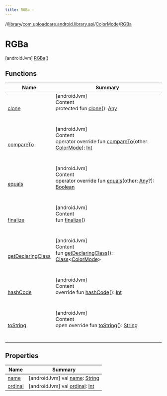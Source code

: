 ```yaml
---
title: RGBa -
---
```

//[library](../../../index.md)/[com.uploadcare.android.library.api](../../index.md)/[ColorMode](../index.md)/[RGBa](index.md)



# RGBa  
 [androidJvm] [RGBa](index.md)()  
   


## Functions  
  
|  Name|  Summary| 
|---|---|
| <a name="kotlin/Enum/clone/#/PointingToDeclaration/"></a>[clone](../../../com.uploadcare.android.library.urls/-order/-s-i-z-e_-d-e-s-c/index.md#%5Bkotlin%2FEnum%2Fclone%2F%23%2FPointingToDeclaration%2F%5D%2FFunctions%2F2103969333)| <a name="kotlin/Enum/clone/#/PointingToDeclaration/"></a>[androidJvm]  <br>Content  <br>protected fun [clone](../../../com.uploadcare.android.library.urls/-order/-s-i-z-e_-d-e-s-c/index.md#%5Bkotlin%2FEnum%2Fclone%2F%23%2FPointingToDeclaration%2F%5D%2FFunctions%2F2103969333)(): [Any](https://kotlinlang.org/api/latest/jvm/stdlib/kotlin/-any/index.html)  <br><br><br>
| <a name="kotlin/Enum/compareTo/#com.uploadcare.android.library.api.ColorMode/PointingToDeclaration/"></a>[compareTo](../-l-a-b/index.md#%5Bkotlin%2FEnum%2FcompareTo%2F%23com.uploadcare.android.library.api.ColorMode%2FPointingToDeclaration%2F%5D%2FFunctions%2F2103969333)| <a name="kotlin/Enum/compareTo/#com.uploadcare.android.library.api.ColorMode/PointingToDeclaration/"></a>[androidJvm]  <br>Content  <br>operator override fun [compareTo](../-l-a-b/index.md#%5Bkotlin%2FEnum%2FcompareTo%2F%23com.uploadcare.android.library.api.ColorMode%2FPointingToDeclaration%2F%5D%2FFunctions%2F2103969333)(other: [ColorMode](../index.md)): [Int](https://kotlinlang.org/api/latest/jvm/stdlib/kotlin/-int/index.html)  <br><br><br>
| <a name="kotlin/Enum/equals/#kotlin.Any?/PointingToDeclaration/"></a>[equals](../../../com.uploadcare.android.library.urls/-order/-s-i-z-e_-d-e-s-c/index.md#%5Bkotlin%2FEnum%2Fequals%2F%23kotlin.Any%3F%2FPointingToDeclaration%2F%5D%2FFunctions%2F2103969333)| <a name="kotlin/Enum/equals/#kotlin.Any?/PointingToDeclaration/"></a>[androidJvm]  <br>Content  <br>operator override fun [equals](../../../com.uploadcare.android.library.urls/-order/-s-i-z-e_-d-e-s-c/index.md#%5Bkotlin%2FEnum%2Fequals%2F%23kotlin.Any%3F%2FPointingToDeclaration%2F%5D%2FFunctions%2F2103969333)(other: [Any](https://kotlinlang.org/api/latest/jvm/stdlib/kotlin/-any/index.html)?): [Boolean](https://kotlinlang.org/api/latest/jvm/stdlib/kotlin/-boolean/index.html)  <br><br><br>
| <a name="kotlin/Enum/finalize/#/PointingToDeclaration/"></a>[finalize](../../../com.uploadcare.android.library.urls/-order/-s-i-z-e_-d-e-s-c/index.md#%5Bkotlin%2FEnum%2Ffinalize%2F%23%2FPointingToDeclaration%2F%5D%2FFunctions%2F2103969333)| <a name="kotlin/Enum/finalize/#/PointingToDeclaration/"></a>[androidJvm]  <br>Content  <br>fun [finalize](../../../com.uploadcare.android.library.urls/-order/-s-i-z-e_-d-e-s-c/index.md#%5Bkotlin%2FEnum%2Ffinalize%2F%23%2FPointingToDeclaration%2F%5D%2FFunctions%2F2103969333)()  <br><br><br>
| <a name="kotlin/Enum/getDeclaringClass/#/PointingToDeclaration/"></a>[getDeclaringClass](../../../com.uploadcare.android.library.urls/-order/-s-i-z-e_-d-e-s-c/index.md#%5Bkotlin%2FEnum%2FgetDeclaringClass%2F%23%2FPointingToDeclaration%2F%5D%2FFunctions%2F2103969333)| <a name="kotlin/Enum/getDeclaringClass/#/PointingToDeclaration/"></a>[androidJvm]  <br>Content  <br>fun [getDeclaringClass](../../../com.uploadcare.android.library.urls/-order/-s-i-z-e_-d-e-s-c/index.md#%5Bkotlin%2FEnum%2FgetDeclaringClass%2F%23%2FPointingToDeclaration%2F%5D%2FFunctions%2F2103969333)(): [Class](https://developer.android.com/reference/kotlin/java/lang/Class.html)<[ColorMode](../index.md)>  <br><br><br>
| <a name="kotlin/Enum/hashCode/#/PointingToDeclaration/"></a>[hashCode](../../../com.uploadcare.android.library.urls/-order/-s-i-z-e_-d-e-s-c/index.md#%5Bkotlin%2FEnum%2FhashCode%2F%23%2FPointingToDeclaration%2F%5D%2FFunctions%2F2103969333)| <a name="kotlin/Enum/hashCode/#/PointingToDeclaration/"></a>[androidJvm]  <br>Content  <br>override fun [hashCode](../../../com.uploadcare.android.library.urls/-order/-s-i-z-e_-d-e-s-c/index.md#%5Bkotlin%2FEnum%2FhashCode%2F%23%2FPointingToDeclaration%2F%5D%2FFunctions%2F2103969333)(): [Int](https://kotlinlang.org/api/latest/jvm/stdlib/kotlin/-int/index.html)  <br><br><br>
| <a name="kotlin/Enum/toString/#/PointingToDeclaration/"></a>[toString](../../../com.uploadcare.android.library.urls/-order/-s-i-z-e_-d-e-s-c/index.md#%5Bkotlin%2FEnum%2FtoString%2F%23%2FPointingToDeclaration%2F%5D%2FFunctions%2F2103969333)| <a name="kotlin/Enum/toString/#/PointingToDeclaration/"></a>[androidJvm]  <br>Content  <br>open override fun [toString](../../../com.uploadcare.android.library.urls/-order/-s-i-z-e_-d-e-s-c/index.md#%5Bkotlin%2FEnum%2FtoString%2F%23%2FPointingToDeclaration%2F%5D%2FFunctions%2F2103969333)(): [String](https://kotlinlang.org/api/latest/jvm/stdlib/kotlin/-string/index.html)  <br><br><br>


## Properties  
  
|  Name|  Summary| 
|---|---|
| <a name="com.uploadcare.android.library.api/ColorMode.RGBa/name/#/PointingToDeclaration/"></a>[name](name.md)| <a name="com.uploadcare.android.library.api/ColorMode.RGBa/name/#/PointingToDeclaration/"></a> [androidJvm] val [name](name.md): [String](https://kotlinlang.org/api/latest/jvm/stdlib/kotlin/-string/index.html)   <br>
| <a name="com.uploadcare.android.library.api/ColorMode.RGBa/ordinal/#/PointingToDeclaration/"></a>[ordinal](ordinal.md)| <a name="com.uploadcare.android.library.api/ColorMode.RGBa/ordinal/#/PointingToDeclaration/"></a> [androidJvm] val [ordinal](ordinal.md): [Int](https://kotlinlang.org/api/latest/jvm/stdlib/kotlin/-int/index.html)   <br>

